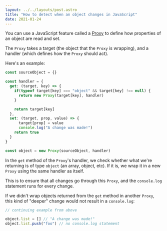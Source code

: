 ```yaml
---
layout: ../../layouts/post.astro
title: "How to detect when an object changes in JavaScript"
date: 2021-01-24
---
```

You can use a JavaScript feature called a [Proxy](https://developer.mozilla.org/en-US/docs/Web/JavaScript/Reference/Global_Objects/Proxy) to define how properties of an object are read and set.

The `Proxy` takes a target (the object that the `Proxy` is wrapping), and a handler (which defines how the `Proxy` should act).

Here's an example:

```javascript
const sourceObject = {}

const handler = {
  get: (target, key) => {
    if(typeof target[key] === "object" && target[key] !== null) {
      return new Proxy(target[key], handler)
    }

    return target[key]
  },
  set: (target, prop, value) => {
      target[prop] = value
      console.log("A change was made!")
    return true
  }
}

const object = new Proxy(sourceObject, handler)
```

In the `get` method of the `Proxy`'s handler, we check whether what we're returning is of type `object` (an array, object, etc). If it is, we wrap it in a new `Proxy` using the same handler as itself.

This is to ensure that all changes go through this `Proxy`, and the `console.log` statement runs for every change.

If we didn't wrap objects returned from the `get` method in another `Proxy`, this kind of "deeper" change would not result in a `console.log`:

```javascript
// continuing example from above

object.list = [] // "A change was made!"
object.list.push("foo") // no console.log statement
```
